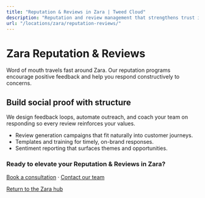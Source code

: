 ```yaml
---
title: "Reputation & Reviews in Zara | Tweed Cloud"
description: "Reputation and review management that strengthens trust in Zara."
url: "/locations/zara/reputation-reviews/"
---
```


# Zara Reputation & Reviews

Word of mouth travels fast around Zara. Our reputation programs encourage positive feedback and help you respond constructively to concerns.

## Build social proof with structure

We design feedback loops, automate outreach, and coach your team on responding so every review reinforces your values.

- Review generation campaigns that fit naturally into customer journeys.
- Templates and training for timely, on-brand responses.
- Sentiment reporting that surfaces themes and opportunities.

### Ready to elevate your Reputation & Reviews in Zara?

[Book a consultation](/consultation/) · [Contact our team](/contact/)

[Return to the Zara hub](/locations/zara/)
